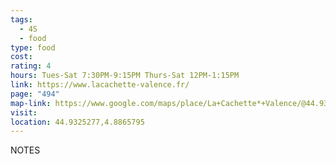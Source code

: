 ```yaml
---
tags:
  - 4S
  - food
type: food
cost: 
rating: 4
hours: Tues-Sat 7:30PM-9:15PM Thurs-Sat 12PM-1:15PM
link: https://www.lacachette-valence.fr/
page: "494"
map-link: https://www.google.com/maps/place/La+Cachette*+Valence/@44.9324842,4.8860005,20.04z/data=!3m1!5s0x47f5583328c58aa5:0x11b811ae3ab265ac!4m6!3m5!1s0x47f5583331d41bc1:0xbbe040b94eec0f26!8m2!3d44.9325138!4d4.8865502!16s%2Fg%2F1td7yfh1?entry=ttu&g_ep=EgoyMDI0MTAwMi4xIKXMDSoASAFQAw%3D%3D
visit: 
location: 44.9325277,4.8865795
---
```

NOTES